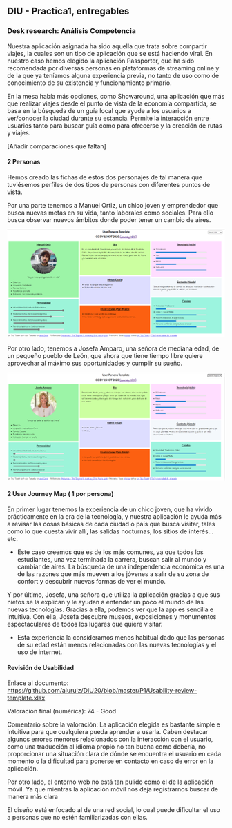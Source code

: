 ## DIU - Practica1, entregables
### Desk research: Análisis Competencia 

Nuestra aplicación asignada ha sido aquella que trata sobre compartir viajes, la cuales son un tipo de aplicación que se está haciendo viral. En nuestro caso hemos elegido la aplicación Passporter, que ha sido recomendada por diversas personas en plataformas de streaming online y de la que ya teníamos alguna experiencia previa, no tanto de uso como de conocimiento de su existencia y funcionamiento primario.

En la mesa había más opciones, como Showaround, una aplicación que más que realizar viajes desde el punto de vista de la economía compartida, se basa en la búsqueda de un guía local que ayude a los usuarios a ver/conocer la ciudad durante su estancia. Permite la interacción entre usuarios tanto para buscar guía como para ofrecerse y la creación de rutas y viajes.

[Añadir comparaciones que faltan] 

#### 2 Personas

Hemos creado las fichas de estos dos personajes de tal manera que tuviésemos perfiles de dos tipos de personas con diferentes puntos de vista.

Por una parte tenemos a Manuel Ortiz, un chico joven y emprendedor que busca nuevas metas en su vida, tanto laborales como sociales. Para ello busca observar nuevos ámbitos donde poder tener un cambio de aires. 

![Ficha de Manuel](https://github.com/aluruiz/DIU20/blob/master/P1/UX/Manuel_PersonaTemplate.png)

Por otro lado, tenemos a Josefa Amparo, una señora de mediana edad, de un pequeño pueblo de León, que ahora que tiene tiempo libre quiere aprovechar al máximo sus oportunidades y cumplir su sueño.

![Ficha de Josefa](https://github.com/aluruiz/DIU20/blob/master/P1/UX/Josefa_PersonaTemplate.png)

#### 2 User Journey Map  ( 1 por persona)

En primer lugar tenemos la experiencia de un chico joven, que ha vivido prácticamente en la era de la tecnología, y nuestra aplicación le ayuda más a revisar las cosas básicas de cada ciudad o país que busca visitar, tales como lo que cuesta vivir allí, las salidas nocturnas, los sitios de interés… etc.

- Este caso creemos que es de los más comunes, ya que todos los estudiantes, una vez terminada la carrera, buscan salir al mundo y cambiar de aires. La búsqueda de una independencia económica es una de las razones que más mueven a los jóvenes a salir de su zona de confort y descubrir nuevas formas de ver el mundo.
  
Y por último, Josefa, una señora que utiliza la aplicación gracias a que sus nietos se la explican y le ayudan a entender un poco el mundo de las nuevas tecnologías. Gracias a ella, podemos ver que la app es sencilla e intuitiva. Con ella, Josefa descubre museos, exposiciones y monumentos espectaculares de todos los lugares que quiere visitar. 

- Esta experiencia la consideramos menos habitual dado que las personas de su edad están menos relacionadas con las nuevas tecnologías y el uso de internet.

#### Revisión de Usabilidad 

Enlace al documento:
https://github.com/aluruiz/DIU20/blob/master/P1/Usability-review-template.xlsx

Valoración final (numérica): 
74 - Good

Comentario sobre la valoración: 
La aplicación elegida es bastante simple e intuitiva para que cualquiera pueda aprender a usarla. 
Caben destacar algunos errores menores relacionados con la interacción con el usuario, como una traducción al idioma propio no tan buena como debería, no proporcionar una situación clara de dónde se encuentra el usuario en cada momento o la dificultad para ponerse en contacto en caso de error en la aplicación. 

Por otro lado, el entorno web no está tan pulido como el de la aplicación móvil. Ya que mientras la aplicación móvil nos deja registrarnos buscar de manera más clara

El diseño está enfocado al de una red social, lo cual puede dificultar el uso a personas que no estén familiarizadas con ellas.
